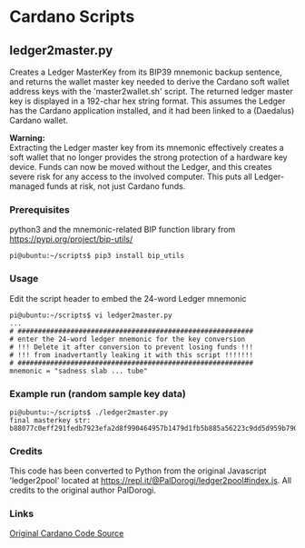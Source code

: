# Cardano Scripts

## ledger2master.py

Creates a Ledger MasterKey from its BIP39 mnemonic backup sentence, and returns the wallet master key needed to derive the Cardano soft wallet address keys with the 'master2wallet.sh' script. The returned ledger master key is displayed in a 192-char hex string format. This assumes the Ledger has the Cardano application installed, and it had been linked to a (Daedalus) Cardano wallet.

**Warning:**  
Extracting the Ledger master key from its mnemonic effectively creates a soft wallet
that no longer provides the strong protection of a hardware key device. Funds can
now be moved without the Ledger, and this creates severe risk for any access to the 
involved computer. This puts all Ledger-managed funds at risk, not just Cardano funds.

### Prerequisites

python3 and the mnemonic-related BIP function library from https://pypi.org/project/bip-utils/

```
pi@ubuntu:~/scripts$ pip3 install bip_utils
```

### Usage

Edit the script header to embed the 24-word Ledger mnemonic
```
pi@ubuntu:~/scripts$ vi ledger2master.py
...
# ##########################################################
# enter the 24-word ledger mnemonic for the key conversion
# !!! Delete it after conversion to prevent losing funds !!!
# !!! from inadvertantly leaking it with this script !!!!!!!
# ##########################################################
mnemonic = "sadness slab ... tube"
```

### Example run (random sample key data)

```
pi@ubuntu:~/scripts$ ./ledger2master.py 
final masterkey str: b88077c0eff291fedb7923efa2d8f990464957b1479d1fb5b885a56223c9dd5d959b790117e14933a5e8************************************************************************************d6583e3297ef9d446a7e9ac8
```

### Credits

This code has been converted to Python from the original Javascript 'ledger2pool' located at https://repl.it/@PalDorogi/ledger2pool#index.js. All credits to the original author PalDorogi.

### Links

[Original Cardano Code Source](https://github.com/input-output-hk/cardano-wallet/wiki/Wallet-Cryptography-and-Encoding#Ledger)
